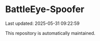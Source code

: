 # BattleEye-Spoofer

Last updated: 2025-05-31 09:22:59

This repository is automatically maintained.

